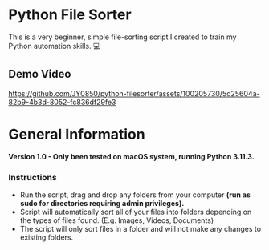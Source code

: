 # Python File Sorter 

This is a very beginner, simple file-sorting script I created to train my Python automation skills. 💻

## Demo Video

https://github.com/JY0850/python-filesorter/assets/100205730/5d25604a-82b9-4b3d-8052-fc836df29fe3

# General Information
**Version 1.0 - Only been tested on macOS system, running Python 3.11.3.**

### Instructions
- Run the script, drag and drop any folders from your computer **(run as sudo for directories requiring admin privileges).**
- Script will automatically sort all of your files into folders depending on the types of files found. (E.g. Images, Videos, Documents)
- The script will only sort files in a folder and will not make any changes to existing folders.

